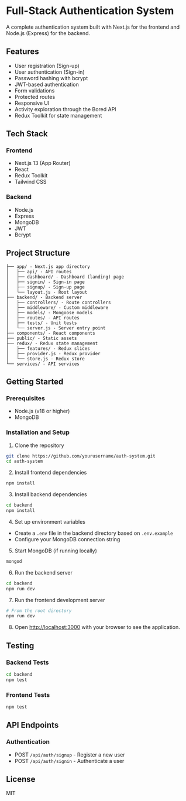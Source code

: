 # Full-Stack Authentication System

A complete authentication system built with Next.js for the frontend and Node.js (Express) for the backend.

## Features

- User registration (Sign-up)
- User authentication (Sign-in)
- Password hashing with bcrypt
- JWT-based authentication
- Form validations
- Protected routes
- Responsive UI
- Activity exploration through the Bored API
- Redux Toolkit for state management

## Tech Stack

### Frontend
- Next.js 13 (App Router)
- React
- Redux Toolkit
- Tailwind CSS

### Backend
- Node.js
- Express
- MongoDB
- JWT
- Bcrypt

## Project Structure

```
├── app/ - Next.js app directory
│   ├── api/ - API routes
│   ├── dashboard/ - Dashboard (landing) page
│   ├── signin/ - Sign-in page
│   ├── signup/ - Sign-up page
│   └── layout.js - Root layout
├── backend/ - Backend server
│   ├── controllers/ - Route controllers
│   ├── middleware/ - Custom middleware
│   ├── models/ - Mongoose models
│   ├── routes/ - API routes
│   ├── tests/ - Unit tests
│   └── server.js - Server entry point
├── components/ - React components
├── public/ - Static assets
├── redux/ - Redux state management
│   ├── features/ - Redux slices
│   ├── provider.js - Redux provider
│   └── store.js - Redux store
└── services/ - API services
```

## Getting Started

### Prerequisites
- Node.js (v18 or higher)
- MongoDB

### Installation and Setup

1. Clone the repository
```bash
git clone https://github.com/yourusername/auth-system.git
cd auth-system
```

2. Install frontend dependencies
```bash
npm install
```

3. Install backend dependencies
```bash
cd backend
npm install
```

4. Set up environment variables
- Create a `.env` file in the backend directory based on `.env.example`
- Configure your MongoDB connection string

5. Start MongoDB (if running locally)
```bash
mongod
```

6. Run the backend server
```bash
cd backend
npm run dev
```

7. Run the frontend development server
```bash
# From the root directory
npm run dev
```

8. Open [http://localhost:3000](http://localhost:3000) with your browser to see the application.

## Testing

### Backend Tests
```bash
cd backend
npm test
```

### Frontend Tests
```bash
npm test
```

## API Endpoints

### Authentication
- POST `/api/auth/signup` - Register a new user
- POST `/api/auth/signin` - Authenticate a user

## License
MIT